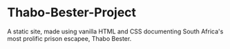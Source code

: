 # Thabo-Bester-Project
A static site, made using vanilla HTML and CSS documenting South Africa's most prolific prison escapee, Thabo Bester.
